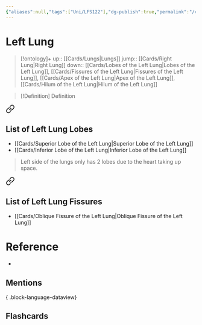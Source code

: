 ```yaml
---
{"aliases":null,"tags":["Uni/LFS122"],"dg-publish":true,"permalink":"/cards/left-lung/","dgPassFrontmatter":true}
---
```


# Left Lung

> [!ontology]+
> up:: [[Cards/Lungs\|Lungs]]
> jump:: [[Cards/Right Lung\|Right Lung]]
> down:: [[Cards/Lobes of the Left Lung\|Lobes of the Left Lung]], [[Cards/Fissures of the Left Lung\|Fissures of the Left Lung]], [[Cards/Apex of the Left Lung\|Apex of the Left Lung]], [[Cards/Hilum of the Left Lung\|Hilum of the Left Lung]]

> [!Definition] Definition


<div class="transclusion internal-embed is-loaded"><a class="markdown-embed-link" href="/cards/lobes-of-the-left-lung/#list-of-left-lung-lobes" aria-label="Open link"><svg xmlns="http://www.w3.org/2000/svg" width="24" height="24" viewBox="0 0 24 24" fill="none" stroke="currentColor" stroke-width="2" stroke-linecap="round" stroke-linejoin="round" class="svg-icon lucide-link"><path d="M10 13a5 5 0 0 0 7.54.54l3-3a5 5 0 0 0-7.07-7.07l-1.72 1.71"></path><path d="M14 11a5 5 0 0 0-7.54-.54l-3 3a5 5 0 0 0 7.07 7.07l1.71-1.71"></path></svg></a><div class="markdown-embed">



## List of Left Lung Lobes

- [[Cards/Superior Lobe of the Left Lung\|Superior Lobe of the Left Lung]]
- [[Cards/Inferior Lobe of the Left Lung\|Inferior Lobe of the Left Lung]]

> Left side of the lungs only has 2 lobes due to the heart taking up space.


</div></div>


<div class="transclusion internal-embed is-loaded"><a class="markdown-embed-link" href="/cards/fissures-of-the-left-lung/#list-of-left-lung-fissures" aria-label="Open link"><svg xmlns="http://www.w3.org/2000/svg" width="24" height="24" viewBox="0 0 24 24" fill="none" stroke="currentColor" stroke-width="2" stroke-linecap="round" stroke-linejoin="round" class="svg-icon lucide-link"><path d="M10 13a5 5 0 0 0 7.54.54l3-3a5 5 0 0 0-7.07-7.07l-1.72 1.71"></path><path d="M14 11a5 5 0 0 0-7.54-.54l-3 3a5 5 0 0 0 7.07 7.07l1.71-1.71"></path></svg></a><div class="markdown-embed">



## List of Left Lung Fissures

- [[Cards/Oblique Fissure of the Left Lung\|Oblique Fissure of the Left Lung]]


</div></div>


# Reference

- 

## Mentions


{ .block-language-dataview}

## Flashcards